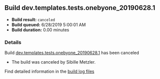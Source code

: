 ## Build dev.templates.tests.onebyone_20190628.1
- **Build result:** `canceled`
- **Build queued:** 6/28/2019 5:00:01 AM
- **Build duration:** 0.00 minutes
### Details
Build [dev.templates.tests.onebyone_20190628.1](https://winappstudio.visualstudio.com/web/build.aspx?pcguid=a4ef43be-68ce-4195-a619-079b4d9834c2&builduri=vstfs%3a%2f%2f%2fBuild%2fBuild%2f29014) has been canceled

+ The build was canceled by Sibille Metzler.

Find detailed information in the [build log files](https://uwpctdiags.blob.core.windows.net/buildlogs/dev.templates.tests.onebyone_20190628.1_logs.zip)
